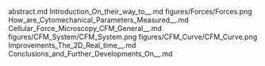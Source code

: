 abstract.md
Introduction_On_their_way_to__.md
figures/Forces/Forces.png
How_are_Cytomechanical_Parameters_Measured__.md
Cellular_Force_Microscopy_CFM_General__.md
figures/CFM_System/CFM_System.png
figures/CFM_Curve/CFM_Curve.png
Improvements_The_2D_Real_time__.md
Conclusions_and_Further_Developments_On__.md
